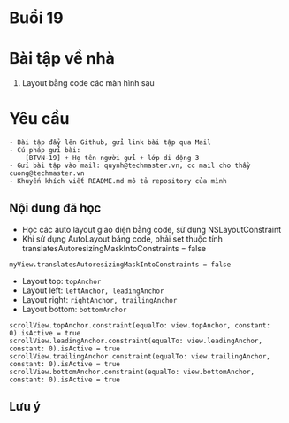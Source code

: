 
# Buổi 19

# Bài tập về nhà
1. Layout bằng code các màn hình sau

# Yêu cầu
    - Bài tập đẩy lên Github, gửi link bài tập qua Mail
    - Cú pháp gửi bài:
        [BTVN-19] + Họ tên người gửi + lớp di động 3
    - Gửi bài tập vào mail: quynh@techmaster.vn, cc mail cho thầy cuong@techmaster.vn
    - Khuyến khích viết README.md mô tả repository của mình

## Nội dung đã học
- Học các auto layout giao diện bằng code, sử dụng NSLayoutConstraint
- Khi sử dụng AutoLayout bằng code, phải set thuộc tính translatesAutoresizingMaskIntoConstraints = false
```
myView.translatesAutoresizingMaskIntoConstraints = false
```
- Layout top:  ```topAnchor```
- Layout left:  ```leftAnchor, leadingAnchor```
- Layout right:  ```rightAnchor, trailingAnchor```
- Layout bottom:  ```bottomAnchor```
```
scrollView.topAnchor.constraint(equalTo: view.topAnchor, constant: 0).isActive = true
scrollView.leadingAnchor.constraint(equalTo: view.leadingAnchor, constant: 0).isActive = true
scrollView.trailingAnchor.constraint(equalTo: view.trailingAnchor, constant: 0).isActive = true
scrollView.bottomAnchor.constraint(equalTo: view.bottomAnchor, constant: 0).isActive = true
```

## Lưu ý


